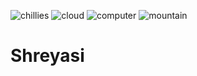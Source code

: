 ![chillies](https://user-images.githubusercontent.com/105386096/167920177-b76b0fe4-88f9-446b-a973-af2f35b77ae2.png)
![cloud](https://user-images.githubusercontent.com/105386096/167920183-3cee83de-4cfa-4492-bd25-485eea413dc1.png)
![computer](https://user-images.githubusercontent.com/105386096/167920187-d6d23975-8db1-4b24-a90a-a4d95f3ed901.png)
![mountain](https://user-images.githubusercontent.com/105386096/167920189-78e0e3df-7bf5-497c-be26-8f37e47542e4.png)
# Shreyasi
